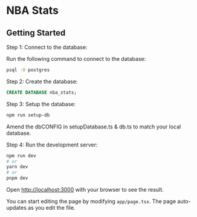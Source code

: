 # NBA Stats 

## Getting Started

Step 1: Connect to the database:

Run the following command to connect to the database:

```bash
psql -U postgres
```

Step 2: Create the database:

```sql
CREATE DATABASE nba_stats;
```

Step 3: Setup the database:

```bash
npm run setup-db   
```

Amend the dbCONFIG in setupDatabase.ts & db.ts to match your local database.

Step 4: Run the development server:

```bash
npm run dev
# or
yarn dev
# or
pnpm dev
```

Open [http://localhost:3000](http://localhost:3000) with your browser to see the result.

You can start editing the page by modifying `app/page.tsx`. The page auto-updates as you edit the file.

